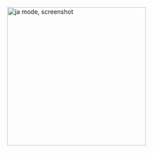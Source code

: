 <img alt="ja mode, screenshot" src="https://github.com/Jimbe-github/q_3mipiypmm6w99c/assets/62501697/ef6f55f3-c955-4feb-a488-fcf2d05c1926" width="320px">
